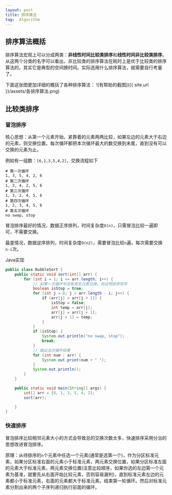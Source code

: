 ```yaml
---
layout: post
title: 排序算法
tag:  Algorithm
---
```

## 排序算法概括
排序算法宏观上可以分成两类：**非线性时间比较类排序**和**线性时间非比较类排序**。从这两个分类的名字可以看出，非比较类的排序算法在耗时上是优于比较类的排序算法的，其实它是典型的空间换时间。实际选用什么排序算法，就需要自行考量了。

下面这张图更加详细的概括了各种排序算法：
![有帮助的截图]({{ site.url }}/assets/各排序算法.png)

## 比较类排序
### 冒泡排序
核心思想：从第一个元素开始，紧靠着的元素两两比较，如果左边的元素大于右边的元素，则交换位置。每次循环都把本次循环最大的数交换到末尾，直到没有可以交换的元素为止。

例如有一组数：`[6,1,3,5,4,2]`，交换流程如下
```console
# 第一次循环
1, 3, 5, 4, 2, 6
# 第二次循环
1, 3, 4, 2, 5, 6
# 第三次循环
1, 3, 2, 4, 5, 6
# 第四次循环
1, 2, 3, 4, 5, 6
# 第五次循环
no swap, stop
```

冒泡排序最好的情况，数据正序排列，时间复杂度`O(n)`，只需冒泡比较一遍即可，不需要交换。

最差情况，数据逆序排列，时间复杂度`O(n2)`，需要冒泡比较`n`遍，每次需要交换`n-i`次。

Java实现
```java
public class BubbleSort {
    public static void sort(int[] arr) {
        for (int i = 1; i <= arr.length; i++) {
            // 如果一次循环中没有发生元素交换，则证明排序完毕
            boolean isStop = true;
            for (int j = 0; j < arr.length - i; j++) {
                if (arr[j] > arr[j + 1]) {
                    isStop = false;
                    int temp = arr[j];
                    arr[j] = arr[j + 1];
                    arr[j + 1] = temp;
                }
            }
            if (isStop) {
                System.out.println("no swap, stop");
                break;
            }
            // 输出当次循环结果
            for (int num : arr) {
                System.out.print(num + " ");
            }
            System.out.println();
        }
    }

    public static void main(String[] args) {
        int[] arr = {6, 1, 3, 5, 4, 2};
        sort(arr);

    }
}
```
### 快速排序
冒泡排序比较相邻元素大小的方式会导致总的交换次数太多，快速排序采用分治的思想改进冒泡排序。

原理：从待排序的`n`个元素中任选一个元素(通常是选第一个)，作为分区标准元素，如果分区标准右面的元素小于标准元素，两元素交换位置，如果分区标准左面的元素大于标准元素，两元素交换位置(注意比较顺序，如果你选的左边第一个元素为基准，就要先从右面开始比较元素，否则容易漏判)，直到标准元素左边的元素都小于标准元素，右面的元素都大于标准元素。结束第一轮循环。然后对标准元素分割出来的两个子序列递归执行前面的循环。

